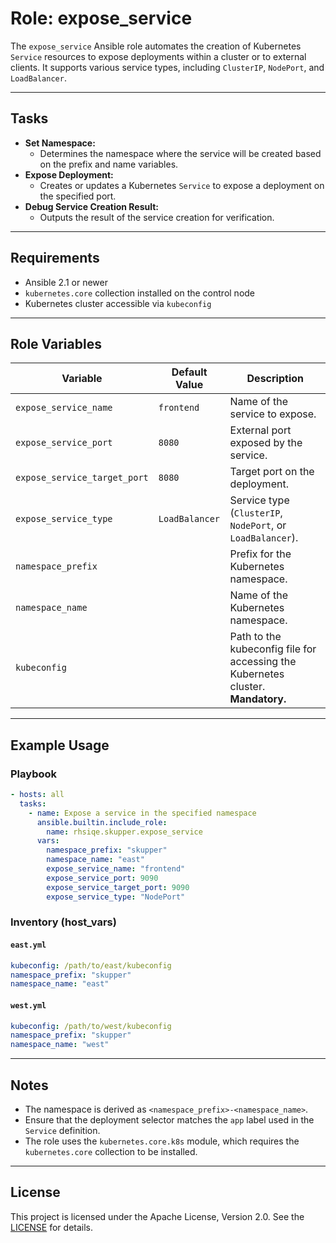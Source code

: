 # Role: expose_service

The `expose_service` Ansible role automates the creation of Kubernetes `Service` resources to expose deployments within a cluster or to external clients. It supports various service types, including `ClusterIP`, `NodePort`, and `LoadBalancer`.

---

## Tasks

- **Set Namespace:**
  - Determines the namespace where the service will be created based on the prefix and name variables.
- **Expose Deployment:**
  - Creates or updates a Kubernetes `Service` to expose a deployment on the specified port.
- **Debug Service Creation Result:**
  - Outputs the result of the service creation for verification.

---

## Requirements

- Ansible 2.1 or newer
- `kubernetes.core` collection installed on the control node
- Kubernetes cluster accessible via `kubeconfig`

---

## Role Variables

| Variable                  | Default Value     | Description                                                                 |
|---------------------------|-------------------|-----------------------------------------------------------------------------|
| `expose_service_name`     | `frontend`        | Name of the service to expose.                                             |
| `expose_service_port`     | `8080`            | External port exposed by the service.                                      |
| `expose_service_target_port` | `8080`         | Target port on the deployment.                                             |
| `expose_service_type`     | `LoadBalancer`    | Service type (`ClusterIP`, `NodePort`, or `LoadBalancer`).                 |
| `namespace_prefix`        |                   | Prefix for the Kubernetes namespace.                                       |
| `namespace_name`          |                   | Name of the Kubernetes namespace.                                          |
| `kubeconfig`              |                   | Path to the kubeconfig file for accessing the Kubernetes cluster. **Mandatory.** |

---

## Example Usage

### Playbook

```yaml
- hosts: all
  tasks:
    - name: Expose a service in the specified namespace
      ansible.builtin.include_role:
        name: rhsiqe.skupper.expose_service
      vars:
        namespace_prefix: "skupper"
        namespace_name: "east"
        expose_service_name: "frontend"
        expose_service_port: 9090
        expose_service_target_port: 9090
        expose_service_type: "NodePort"
```

### Inventory (host_vars)

#### `east.yml`

```yaml
kubeconfig: /path/to/east/kubeconfig
namespace_prefix: "skupper"
namespace_name: "east"
```

#### `west.yml`

```yaml
kubeconfig: /path/to/west/kubeconfig
namespace_prefix: "skupper"
namespace_name: "west"
```

---

## Notes

- The namespace is derived as `<namespace_prefix>-<namespace_name>`.
- Ensure that the deployment selector matches the `app` label used in the `Service` definition.
- The role uses the `kubernetes.core.k8s` module, which requires the `kubernetes.core` collection to be installed.

---

## License

This project is licensed under the Apache License, Version 2.0. See the [LICENSE](https://www.apache.org/licenses/LICENSE-2.0) for details.
